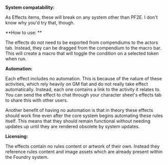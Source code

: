 **System compatability:**

As Effects items, these will break on any system other than PF2E. I don't know why you'd try that, though.

**How to use: **

The effects do not need to be exported from compendiums to the actors tab. Instead, they can be dragged from the compendium to the macro bar. This will create a macro that will toggle the condition on a selected token when run. 

**Automation:**

Each effect includes no automation. This is because of the nature of these activities, which rely heavily on GM fiat and do not really take effect automatically. Instead, each one contains a link to the activity it relates to. You can send the effect to chat through your character sheet's effects tab to share this with other users.

Another benefit of having no automation is that in theory these effects should work fine even after the core system begins automating these rules itself. This means that they should remain functional without needing updates up until they are rendered obsolete by system updates.

**Licensing:**

The effects contain no rules content or artwork of their own. Instead they reference rules content and image assets which are already present within the Foundry system.
